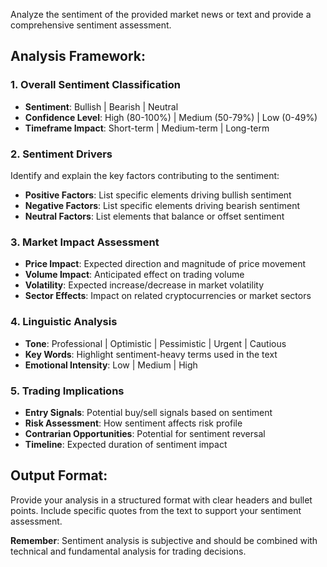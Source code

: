 Analyze the sentiment of the provided market news or text and provide a comprehensive sentiment assessment.

## Analysis Framework:

### 1. Overall Sentiment Classification
- **Sentiment**: Bullish | Bearish | Neutral
- **Confidence Level**: High (80-100%) | Medium (50-79%) | Low (0-49%)
- **Timeframe Impact**: Short-term | Medium-term | Long-term

### 2. Sentiment Drivers
Identify and explain the key factors contributing to the sentiment:
- **Positive Factors**: List specific elements driving bullish sentiment
- **Negative Factors**: List specific elements driving bearish sentiment
- **Neutral Factors**: List elements that balance or offset sentiment

### 3. Market Impact Assessment
- **Price Impact**: Expected direction and magnitude of price movement
- **Volume Impact**: Anticipated effect on trading volume
- **Volatility**: Expected increase/decrease in market volatility
- **Sector Effects**: Impact on related cryptocurrencies or market sectors

### 4. Linguistic Analysis
- **Tone**: Professional | Optimistic | Pessimistic | Urgent | Cautious
- **Key Words**: Highlight sentiment-heavy terms used in the text
- **Emotional Intensity**: Low | Medium | High

### 5. Trading Implications
- **Entry Signals**: Potential buy/sell signals based on sentiment
- **Risk Assessment**: How sentiment affects risk profile
- **Contrarian Opportunities**: Potential for sentiment reversal
- **Timeline**: Expected duration of sentiment impact

## Output Format:
Provide your analysis in a structured format with clear headers and bullet points. Include specific quotes from the text to support your sentiment assessment.

**Remember**: Sentiment analysis is subjective and should be combined with technical and fundamental analysis for trading decisions.